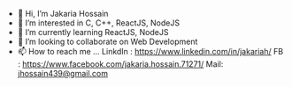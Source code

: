 - 👋 Hi, I’m Jakaria Hossain
- 👀 I’m interested in C, C++, ReactJS, NodeJS
- 🌱 I’m currently learning ReactJS, NodeJS
- 💞️ I’m looking to collaborate on Web Development
- 📫 How to reach me ...
LinkdIn : https://www.linkedin.com/in/jakariah/
FB : https://www.facebook.com/jakaria.hossain.71271/
Mail: jhossain439@gmail.com

<!---
jakaria98/jakaria98 is a ✨ special ✨ repository because its `README.md` (this file) appears on your GitHub profile.
You can click the Preview link to take a look at your changes.
--->
